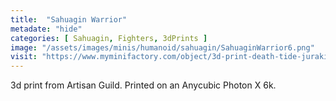 ```yaml
---
title:  "Sahuagin Warrior"
metadate: "hide"
categories: [ Sahuagin, Fighters, 3dPrints ]
image: "/assets/images/minis/humanoid/sahuagin/SahuaginWarrior6.png"
visit: "https://www.myminifactory.com/object/3d-print-death-tide-jurakins-presupported-122025"
---
```

3d print from Artisan Guild. 
Printed on an Anycubic Photon X 6k.